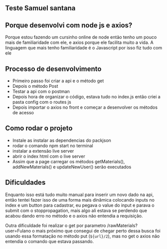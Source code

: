 ## Teste Samuel santana


## Porque desenvolvi com node js e axios?
Porque estou fazendo um cursinho online de node então tenho um pouco mais de familiaridade com ele, e axios porque ele facilita muito a vida. A linguagem que mais tenho familiaridade é o Javascript por isso fiz tudo com ele 


## Processo de desenvolvimento 
- Primeiro passo foi criar a api e o método get
- Depois o método Post 
- Testar a api com o postman 
- Depois hora de organizar o código, estava tudo no index.js então criei a pasta config com o routes js 
- Depois importar o axios no front e começar a desenvolver os métodos de acesso

## Como rodar o projeto 
- Instale as instalar as dependencias do packjson 
- rodar o comando npm start no terminal
- instalar a extensão live server
- abrir o index html com o live server
- Assim que a page carregar os métodos getMaterials(), addNewMaterials() e updateNewUser() serão executados

## Dificuldades
Enquanto isso está tudo muito manual para inserir um novo dado na api, então tentei fazer isso de uma forma mais dinâmica colocando inputs no index e um button para cadastrar, eu pegava o value do input e parava o submit com o stoppropagation, mais algo ali estava se perdendo que acabou dando erro no método e o axios não entendia a requisição.

Outra dificuldade foi realizar o get por parametro /rawMaterials?user=Fulano
o mais próximo que consegui de chegar perto dessa busca foi usando essa formatação no método put (`${url}/2`), mas no get o axios não entendia o comando que estava passando.


